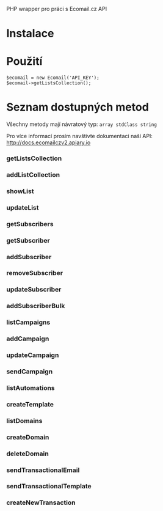 PHP wrapper pro práci s Ecomail.cz API

# Instalace

# Použití

```
$ecomail = new Ecomail('API_KEY');
$ecomail->getListsCollection();
```

# Seznam dostupných metod

Všechny metody mají návratový typ: `array stdClass string`

Pro více informací prosím navštivte dokumentaci naší API: http://docs.ecomailczv2.apiary.io

### getListsCollection

### addListCollection

### showList

### updateList

### getSubscribers

### getSubscriber

### addSubscriber

### removeSubscriber

### updateSubscriber

### addSubscriberBulk

### listCampaigns

### addCampaign

### updateCampaign

### sendCampaign

### listAutomations

### createTemplate

### listDomains

### createDomain

### deleteDomain

### sendTransactionalEmail

### sendTransactionalTemplate

### createNewTransaction

